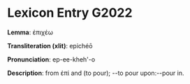 # Lexicon Entry G2022

**Lemma**: ἐπιχέω

**Transliteration (xlit)**: epichéō

**Pronunciation**: ep-ee-kheh'-o

**Description**:
from ἐπί and  (to pour); --to pour upon:--pour in.
